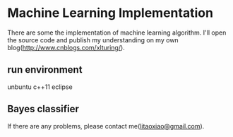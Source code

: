 # Machine Learning Implementation
There are some the implementation of machine learning algorithm. I'll open the source code and publish my understanding on my own blog(http://www.cnblogs.com/xlturing/). 

## run environment
unbuntu
c++11
eclipse

## Bayes classifier

If there are any problems, please contact me(litaoxiao@gmail.com).
